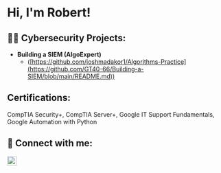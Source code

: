 <h1>Hi, I'm Robert! <br/>

<h2>👨‍💻 Cybersecurity Projects:</h2>

- <b>Building a SIEM (AlgoExpert)</b>
  - ([https://github.com/joshmadakor1/Algorithms-Practice](https://github.com/GT40-66/Building-a-SIEM/blob/main/README.md))

<h2> Certifications:</h2>
CompTIA Security+,  
CompTIA Server+, 
Google IT Support Fundamentals, 
Google Automation with Python

<h2> 🤳 Connect with me:</h2>

[<img align="left" alt="JoshMadakor | LinkedIn" width="22px" src="https://cdn.jsdelivr.net/npm/simple-icons@v3/icons/linkedin.svg" />][linkedin]

[linkedin]: https://linkedin.com/in/joshmadakor

<!--
**joshmadakor1/joshmadakor1** is a ✨ _special_ ✨ repository because its `README.md` (this file) appears on your GitHub profile.

Here are some ideas to get you started:

- 🔭 I’m currently working on ...
- 🌱 I’m currently learning ...
- 👯 I’m looking to collaborate on ...
- 🤔 I’m looking for help with ...
- 💬 Ask me about ...
- 📫 How to reach me: ...
- 😄 Pronouns: ...
- ⚡ Fun fact: ...
-->
